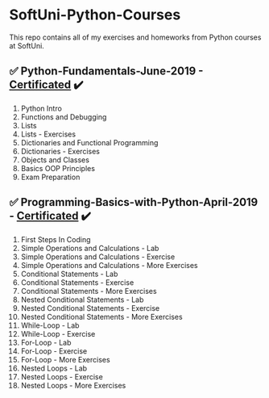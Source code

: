 # SoftUni-Python-Courses
This repo contains all of my exercises and homeworks from Python courses at SoftUni.

## :white_check_mark: Python-Fundamentals-June-2019 - [Certificated](https://softuni.bg/certificates/details/70276/4768e775) :heavy_check_mark:
01. Python Intro
02. Functions and Debugging
03. Lists
04. Lists - Exercises
05. Dictionaries and Functional Programming
06. Dictionaries - Exercises
07. Objects and Classes
08. Basics OOP Principles
09. Exam Preparation

## :white_check_mark: Programming-Basics-with-Python-April-2019 - [Certificated](https://softuni.bg/certificates/details/67515/f9226f25) :heavy_check_mark:
01. First Steps In Coding
02. Simple Operations and Calculations - Lab
03. Simple Operations and Calculations - Exercise
04. Simple Operations and Calculations - More Exercises
05. Conditional Statements - Lab
06. Conditional Statements - Exercise
07. Conditional Statements - More Exercises
08. Nested Conditional Statements - Lab
09. Nested Conditional Statements - Exercise
10. Nested Conditional Statements - More Exercises
11. While-Loop - Lab
12. While-Loop - Exercise
13. For-Loop - Lab
14. For-Loop - Exercise
15. For-Loop - More Exercises
16. Nested Loops - Lab
17. Nested Loops - Exercise
18. Nested Loops - More Exercises
